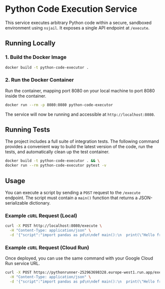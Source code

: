 # Python Code Execution Service

This service executes arbitrary Python code within a secure, sandboxed environment using `nsjail`. It exposes a single API endpoint at `/execute`.

## Running Locally

### 1. Build the Docker Image

```bash
docker build -t python-code-executor .
```

### 2. Run the Docker Container

Run the container, mapping port 8080 on your local machine to port 8080 inside the container.

```bash
docker run --rm -p 8080:8080 python-code-executor
```

The service will now be running and accessible at `http://localhost:8080`.

## Running Tests

The project includes a full suite of integration tests. The following command provides a convenient way to build the latest version of the code, run the tests, and automatically clean up the test container.

```bash
docker build -t python-code-executor . && \
docker run --rm python-code-executor pytest -v
```

## Usage

You can execute a script by sending a `POST` request to the `/execute` endpoint. The script must contain a `main()` function that returns a JSON-serializable dictionary.

### Example `cURL` Request (Local)

```bash
curl -X POST http://localhost:8080/execute \
  -H "Content-Type: application/json" \
  -d '{"script":"import pandas as pd\n\ndef main():\n  print(\"Hello from stdout!\")\n  df = pd.DataFrame([{\"a\": 1, \"b\": 2}])\n  return {\"result\": df.to_dict()}"}'
```

### Example `cURL` Request (Cloud Run)

Once deployed, you can use the same command with your Google Cloud Run service URL.

```bash
curl -X POST https://pythonrunner-252963698328.europe-west1.run.app/execute \
  -H "Content-Type: application/json" \
  -d '{"script":"import pandas as pd\n\ndef main():\n  print(\"Hello from stdout!\")\n  df = pd.DataFrame([{\"a\": 1, \"b\": 2}])\n  return {\"result\": df.to_dict()}"}'